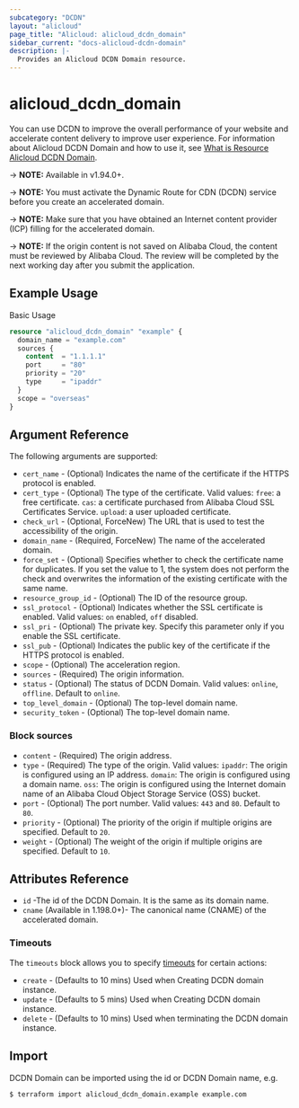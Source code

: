 ```yaml
---
subcategory: "DCDN"
layout: "alicloud"
page_title: "Alicloud: alicloud_dcdn_domain"
sidebar_current: "docs-alicloud-dcdn-domain"
description: |-
  Provides an Alicloud DCDN Domain resource.
---
```


# alicloud\_dcdn\_domain

You can use DCDN to improve the overall performance of your website and accelerate content delivery to improve user experience. For information about Alicloud DCDN Domain and how to use it, see [What is Resource Alicloud DCDN Domain](https://www.alibabacloud.com/help/en/doc-detail/130628.htm).

-> **NOTE:** Available in v1.94.0+.

-> **NOTE:** You must activate the Dynamic Route for CDN (DCDN) service before you create an accelerated domain.

-> **NOTE:** Make sure that you have obtained an Internet content provider (ICP) filling for the accelerated domain.

-> **NOTE:** If the origin content is not saved on Alibaba Cloud, the content must be reviewed by Alibaba Cloud. The review will be completed by the next working day after you submit the application.

## Example Usage

Basic Usage

```terraform
resource "alicloud_dcdn_domain" "example" {
  domain_name = "example.com"
  sources {
    content  = "1.1.1.1"
    port     = "80"
    priority = "20"
    type     = "ipaddr"
  }
  scope = "overseas"
}
```
## Argument Reference

The following arguments are supported:

* `cert_name` - (Optional) Indicates the name of the certificate if the HTTPS protocol is enabled.
* `cert_type` - (Optional) The type of the certificate. Valid values:
    `free`: a free certificate.
    `cas`: a certificate purchased from Alibaba Cloud SSL Certificates Service.
    `upload`: a user uploaded certificate.
* `check_url` - (Optional, ForceNew) The URL that is used to test the accessibility of the origin.
* `domain_name` - (Required, ForceNew) The name of the accelerated domain.
* `force_set` - (Optional) Specifies whether to check the certificate name for duplicates. If you set the value to 1, the system does not perform the check and overwrites the information of the existing certificate with the same name.
* `resource_group_id` - (Optional) The ID of the resource group.
* `ssl_protocol` - (Optional) Indicates whether the SSL certificate is enabled. Valid values: `on` enabled, `off` disabled.
* `ssl_pri` - (Optional) The private key. Specify this parameter only if you enable the SSL certificate.
* `ssl_pub` - (Optional) Indicates the public key of the certificate if the HTTPS protocol is enabled.
* `scope` - (Optional) The acceleration region.
* `sources` - (Required) The origin information.
* `status` - (Optional) The status of DCDN Domain. Valid values: `online`, `offline`. Default to `online`.
* `top_level_domain` - (Optional) The top-level domain name.
* `security_token` - (Optional) The top-level domain name.

### Block sources
* `content` - (Required) The origin address.
* `type` - (Required) The type of the origin. Valid values:
    `ipaddr`: The origin is configured using an IP address.
    `domain`: The origin is configured using a domain name.
    `oss`: The origin is configured using the Internet domain name of an Alibaba Cloud Object Storage Service (OSS) bucket.
* `port` - (Optional) The port number. Valid values: `443` and `80`. Default to `80`.
* `priority` - (Optional) The priority of the origin if multiple origins are specified. Default to `20`.
* `weight` - (Optional) The weight of the origin if multiple origins are specified. Default to `10`.

## Attributes Reference

* `id` -The id of the DCDN Domain. It is the same as its domain name.
* `cname` (Available in 1.198.0+)- The canonical name (CNAME) of the accelerated domain.

### Timeouts

The `timeouts` block allows you to specify [timeouts](https://www.terraform.io/docs/configuration-0-11/resources.html#timeouts) for certain actions:

* `create` - (Defaults to 10 mins) Used when Creating DCDN domain instance. 
* `update` - (Defaults to 5 mins) Used when Creating DCDN domain instance. 
* `delete` - (Defaults to 10 mins) Used when terminating the DCDN domain instance. 

## Import

DCDN Domain can be imported using the id or DCDN Domain name, e.g.

```shell
$ terraform import alicloud_dcdn_domain.example example.com
```

